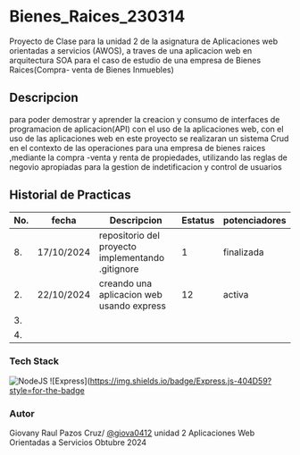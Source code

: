 # Bienes_Raices_230314
Proyecto de Clase para la unidad 2 de la asignatura  de Aplicaciones web 
orientadas a servicios (AWOS), a traves de una aplicacion web en arquitectura SOA 
para el caso de estudio de una empresa de Bienes Raices(Compra- venta de Bienes Inmuebles)

## Descripcion 
para poder demostrar y aprender la creacion y consumo de interfaces de programacion de aplicacion(API)
con el uso de la aplicaciones web, con el uso de las aplicaciones web en este proyecto se realizaran un 
sistema Crud en el contexto de las operaciones para una empresa de bienes raices ,mediante la compra -venta y renta de propiedades,
utilizando las reglas de negovio apropiadas para la gestion de indetificacion y control de usuarios

## Historial de Practicas 

|No.|fecha|Descripcion|Estatus|potenciadores|
|--|--|--|--|--|
|8.|17/10/2024|repositorio del proyecto implementando .gitignore|1|finalizada|
|2.|22/10/2024|creando una aplicacion web usando express|12|activa|
|3.|||
|4.|||
### Tech Stack
![NodeJS](https://img.shields.io/badge/Node.js-43853D?style=for-the-badge&logo=node.js&logoColor=white) ![Express](https://img.shields.io/badge/Express.js-404D59?style=for-the-badge
### Autor
Giovany Raul Pazos Cruz/ [@giova0412](https://github.com/giova0412)
unidad 2
Aplicaciones Web Orientadas a Servicios 
Obtubre 2024

